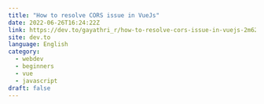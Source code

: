 ```yaml
---
title: "How to resolve CORS issue in VueJs"
date: 2022-06-26T16:24:22Z
link: https://dev.to/gayathri_r/how-to-resolve-cors-issue-in-vuejs-2m62?utm_medium=RSS&utm_source=news.12bit.vn
site: dev.to
language: English
category:
  - webdev
  - beginners
  - vue
  - javascript
draft: false
---
```


